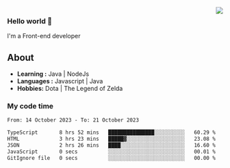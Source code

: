 <img align='right' src="https://github-readme-stats.vercel.app/api?username=jumodada&show_icons=true&theme=vue">

### Hello world 👋

I'm a Front-end developer 
    
## About
-  **Learning :** Java | NodeJs
-  **Languages :** Javascript | Java
-  **Hobbies:** Dota | The Legend of Zelda

### My code time

<!--START_SECTION:waka-->

```txt
From: 14 October 2023 - To: 21 October 2023

TypeScript       8 hrs 52 mins   ███████████████░░░░░░░░░░   60.29 %
HTML             3 hrs 23 mins   █████▓░░░░░░░░░░░░░░░░░░░   23.08 %
JSON             2 hrs 26 mins   ████░░░░░░░░░░░░░░░░░░░░░   16.60 %
JavaScript       0 secs          ░░░░░░░░░░░░░░░░░░░░░░░░░   00.01 %
GitIgnore file   0 secs          ░░░░░░░░░░░░░░░░░░░░░░░░░   00.00 %
```

<!--END_SECTION:waka-->
